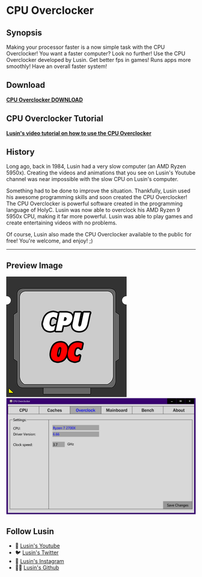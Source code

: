 # CPU Overclocker

## Synopsis
Making your processor faster is a now simple task with the CPU Overclocker!
You want a faster computer? Look no further! Use the CPU Overclocker developed by Lusin. Get better fps in games! Runs apps more smoothly! Have an overall faster system!


## Download
**[CPU Overclocker DOWNLOAD](https://github.com/Lusin333/CPU-Overclocker/releases/download/2020-07-04/CPU.Overclocker.exe)**

## CPU Overclocker Tutorial
**[Lusin's video tutorial on how to use the CPU Overclocker](https://youtu.be/UjhTW9NBEpU)**

## History

Long ago, back in 1984, Lusin had a very slow computer (an AMD Ryzen 5950x).  Creating the videos and animations that you see on Lusin's Youtube channel was near impossible with the slow CPU on Lusin's computer. 

Something had to be done to improve the situation.  Thankfully, Lusin used his awesome programming skills and soon created the CPU Overclocker!  The CPU Overclocker is powerful software created in the programming language of HolyC.  Lusin was now able to overclock his AMD Ryzen 9 5950x CPU, making it far more powerful.  Lusin was able to play games and create entertaining videos with no problems.

Of course, Lusin also made the CPU Overclocker available to the public for free!  You're welcome, and enjoy!  ;)
***
## Preview Image
![alt text](https://raw.githubusercontent.com/Lusin333/CPU-Overclocker/master/CPU%20Overclock%20Icon%20-%20Lusin.png)
![alt text](https://raw.githubusercontent.com/Lusin333/CPU-Overclocker/master/CPU%20Overclocker%20Preview%20Pic.png)

## Follow Lusin
* 🎥 [Lusin's Youtube](https://www.Youtube.com/c/Lusin333?sub_confirmation=1)
* 🐦 [Lusin's Twitter](https://Twitter.com/Lusin333)
* 📸 [Lusin's Instagram](https://www.instagram.com/LusinMohinder)
* 👩‍💻 [Lusin's Github](https://Github.com/Lusin333)

